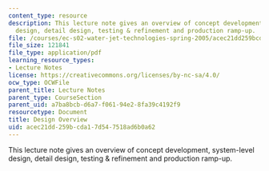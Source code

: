 ```yaml
---
content_type: resource
description: This lecture note gives an overview of concept development, system-level
  design, detail design, testing & refinement and production ramp-up.
file: /courses/ec-s02-water-jet-technologies-spring-2005/acec21dd259bcda17d547518ad6b0a62_MITEC_S02S05_Overview.pdf
file_size: 121841
file_type: application/pdf
learning_resource_types:
- Lecture Notes
license: https://creativecommons.org/licenses/by-nc-sa/4.0/
ocw_type: OCWFile
parent_title: Lecture Notes
parent_type: CourseSection
parent_uid: a7ba8bcb-d6a7-f061-94e2-8fa39c4192f9
resourcetype: Document
title: Design Overview
uid: acec21dd-259b-cda1-7d54-7518ad6b0a62
---
```

This lecture note gives an overview of concept development, system-level design, detail design, testing & refinement and production ramp-up.